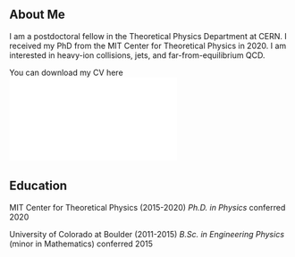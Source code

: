 ## About Me

I am a postdoctoral fellow in the Theoretical Physics Department at CERN. I received my PhD from the MIT Center for Theoretical Physics in 2020.
I am interested in heavy-ion collisions, jets, and far-from-equilibrium QCD.

You can download my CV here ![File](\JasmineBrewer_CV.pdf)

## Education

MIT Center for Theoretical Physics (2015-2020)
*Ph.D. in Physics* conferred 2020

University of Colorado at Boulder (2011-2015)
*B.Sc. in Engineering Physics* (minor in Mathematics) conferred 2015
